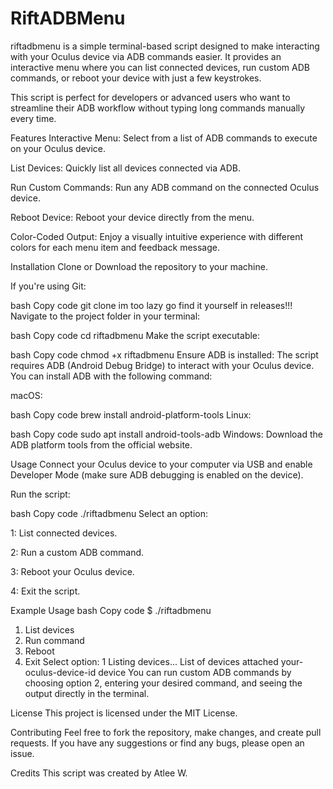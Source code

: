 # RiftADBMenu
riftadbmenu is a simple terminal-based script designed to make interacting with your Oculus device via ADB commands easier. It provides an interactive menu where you can list connected devices, run custom ADB commands, or reboot your device with just a few keystrokes.

This script is perfect for developers or advanced users who want to streamline their ADB workflow without typing long commands manually every time.

Features
Interactive Menu: Select from a list of ADB commands to execute on your Oculus device.

List Devices: Quickly list all devices connected via ADB.

Run Custom Commands: Run any ADB command on the connected Oculus device.

Reboot Device: Reboot your device directly from the menu.

Color-Coded Output: Enjoy a visually intuitive experience with different colors for each menu item and feedback message.

Installation
Clone or Download the repository to your machine.

If you're using Git:

bash
Copy code
git clone im too lazy go find it yourself in releases!!!
Navigate to the project folder in your terminal:

bash
Copy code
cd riftadbmenu
Make the script executable:

bash
Copy code
chmod +x riftadbmenu
Ensure ADB is installed: The script requires ADB (Android Debug Bridge) to interact with your Oculus device. You can install ADB with the following command:

macOS:

bash
Copy code
brew install android-platform-tools
Linux:

bash
Copy code
sudo apt install android-tools-adb
Windows: Download the ADB platform tools from the official website.

Usage
Connect your Oculus device to your computer via USB and enable Developer Mode (make sure ADB debugging is enabled on the device).

Run the script:

bash
Copy code
./riftadbmenu
Select an option:

1: List connected devices.

2: Run a custom ADB command.

3: Reboot your Oculus device.

4: Exit the script.

Example Usage
bash
Copy code
$ ./riftadbmenu
1. List devices
2. Run command
3. Reboot
4. Exit
Select option: 1
Listing devices...
List of devices attached
your-oculus-device-id  device
You can run custom ADB commands by choosing option 2, entering your desired command, and seeing the output directly in the terminal.

License
This project is licensed under the MIT License.

Contributing
Feel free to fork the repository, make changes, and create pull requests. If you have any suggestions or find any bugs, please open an issue.

Credits
This script was created by Atlee W.
